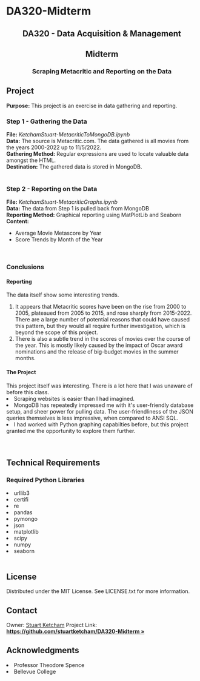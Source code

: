 # DA320-Midterm

<h2 align="center">DA320 - Data Acquisition & Management</h2>
<h2 align="center">Midterm</h2>
<h3 align="center">Scraping Metacritic and Reporting on the Data</h3>

<p align="center">
    <h2>Project</h2>
    <b>Purpose:</b> This project is an exercise in data gathering and reporting.<br />
    <h3>Step 1 - Gathering the Data</h3>
    <b>File:</b> <i>KetchamStuart-MetacriticToMongoDB.ipynb</i><br />
    <b>Data:</b> The source is Metacritic.com. The data gathered is all movies from the years 2000-2022 up to 11/5/2022.<br />
    <b>Gathering Method:</b> Regular expressions are used to locate valuable data amongst the HTML.<br />
    <b>Destination:</b> The gathered data is stored in MongoDB.<br />
    <br />
    <h3>Step 2 - Reporting on the Data</h3>
    <b>File:</b> <i>KetchamStuart-MetacriticGraphs.ipynb</i><br />
    <b>Data:</b> The data from Step 1 is pulled back from MongoDB<br />
    <b>Reporting Method:</b> Graphical reporting using MatPlotLib and Seaborn<br />
    <b>Content:</b> <br />
    <ul>
        <li>Average Movie Metascore by Year</li>
        <li>Score Trends by Month of the Year</li>
    </ul>
    <br />
    <h3>Conclusions</h3>
    <h4>Reporting</h4>
    The data itself show some interesting trends. 
    <ol>
    <li>It appears that Metacritic scores have been on the rise from 2000 to 2005, plateaued from 2005 to 2015, and rose sharply from 2015-2022.<br />
    There are a large number of potential reasons that could have caused this pattern, but they would all require further investigation, which is beyond the scope of this project.<br /></li>
    <li>There is also a subtle trend in the scores of movies over the course of the year.  This is mostly likely caused by the impact of Oscar award nominations and the release of big-budget movies in the summer months.
    </ol>
    <h4>The Project</h4>
    This project itself was interesting. There is a lot here that I was unaware of before this class. 
    <li>Scraping websites is easier than I had imagined. </li>
    <li>MongoDB has repeatedly impressed me with it's user-friendly database setup, and sheer power for pulling data. The user-friendliness of the JSON queries themselves is less impressive, when compared to ANSI SQL.</li>
    <li>I had worked with Python graphing capabilties before, but this project granted me the opportunity to explore them further.</li>
    <br />
    <br />
    <h2>Technical Requirements</h2>
    <h3>Required Python Libraries</h3>
    <li>urllib3</li>
    <li>certifi</li>
    <li>re</li>
    <li>pandas</li>
    <li>pymongo</li>
    <li>json</li>
    <li>matplotlib</li>
    <li>scipy</li>
    <li>numpy</li>
    <li>seaborn</li>
    <br />
    <h2>License</h2>
    Distributed under the MIT License. See LICENSE.txt for more information.
    <br />
    <h2>Contact</h2>    
    Owner: <a href="https://www.stuartketcham.com/">Stuart Ketcham</a>
    Project Link: <a href="https://github.com/stuartketcham/DA320-Midterm"><strong>https://github.com/stuartketcham/DA320-Midterm »</strong></a>
    <br />
    <h2>Acknowledgments</h2>
    <li>Professor Theodore Spence</li>
    <li>Bellevue College</li>

</p>